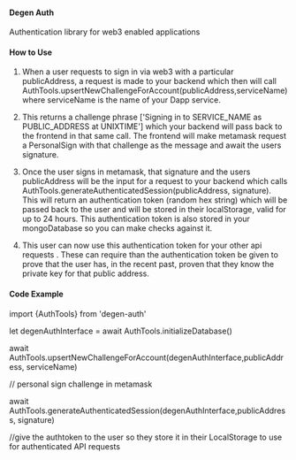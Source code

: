 #### Degen Auth

Authentication library for web3 enabled applications



#### How to Use 

1) When a user requests to sign in via web3 with a particular publicAddress, a request is made to your backend which then will call AuthTools.upsertNewChallengeForAccount(publicAddress,serviceName)  where serviceName is the name of your Dapp service.

2. This returns a challenge phrase ['Signing in to SERVICE_NAME as PUBLIC_ADDRESS at UNIXTIME'] which your backend will pass back to the frontend in that same call.  The frontend will make metamask request a PersonalSign with that challenge as the message and await the users signature.

3. Once the user signs in metamask, that signature and the users publicAddress will be the input for a request to your backend which calls AuthTools.generateAuthenticatedSession(publicAddress, signature).   This will return an authentication token (random hex string) which will be passed back to the user and will be stored in their localStorage, valid for up to 24 hours.  This authentication token is also stored in your mongoDatabase so you can make checks against it.  

4. This user can now use this authentication token for your other api requests .  These can require than the authentication token be given to prove that the user has, in the recent past, proven that they know the private key for that public address.   



#### Code Example 



import {AuthTools} from 'degen-auth'


 let degenAuthInterface = await AuthTools.initializeDatabase()

await AuthTools.upsertNewChallengeForAccount(degenAuthInterface,publicAddress, serviceName)  

 // personal sign challenge in metamask

 await AuthTools.generateAuthenticatedSession(degenAuthInterface,publicAddress, signature)  


//give the authtoken to the user so they store it in their LocalStorage to use for authenticated API requests 